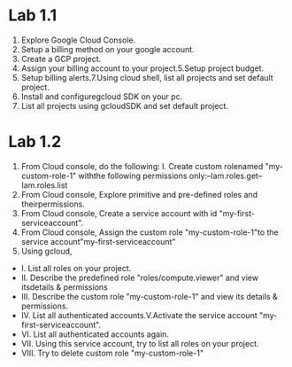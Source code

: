 # Lab 1.1
1. Explore Google Cloud Console.
2. Setup a billing method on your google account.
3. Create a GCP project.
4. Assign your billing account to your project.5.Setup project budget.
6. Setup billing alerts.7.Using cloud shell, list all projects and set default project.
8. Install and configuregcloud SDK on your pc.
9. List all projects using gcloudSDK and set default project.

# Lab 1.2
1. From Cloud console, do the following:
I. Create custom rolenamed "my-custom-role-1" withthe following permissions only:–Iam.roles.get–Iam.roles.list
2. From Cloud console, Explore primitive and pre-defined roles and theirpermissions.
3. From Cloud console, Create a service account with id "my-first-serviceaccount".
4. From Cloud console, Assign the custom role "my-custom-role-1"to the service account"my-first-serviceaccount"
5. Using gcloud,
- I. List all roles on your project.
- II. Describe the predefined role "roles/compute.viewer" and view itsdetails & permissions
- III. Describe the custom role "my-custom-role-1" and view its details & permissions.
- IV. List all authenticated accounts.V.Activate the service account "my-first-serviceaccount".
- VI. List all authenticated accounts again.
- VII. Using this service account, try to list all roles on your project.
- VIII. Try to delete custom role "my-custom-role-1"
